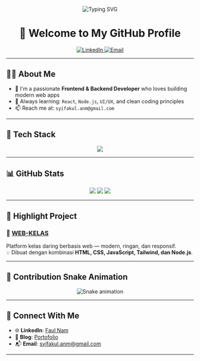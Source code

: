 <!-- Typing animation -->
<p align="center">
  <img src="https://readme-typing-svg.demolab.com?font=Fira+Code&duration=3000&pause=1000&color=00BFFF&center=true&vCenter=true&width=435&lines=Hi%2C+I'm+M+Syifaul+Anam!;Frontend+Developer;Backend+Developer;Always+Learning+and+Building" alt="Typing SVG" />
</p>

<h1 align="center">👋 Welcome to My GitHub Profile</h1>

<p align="center">
  <a href="https://www.linkedin.com/in/faul-nam-646965259" target="_blank">
    <img alt="LinkedIn" src="https://img.shields.io/badge/LinkedIn-blue?style=flat-square&logo=linkedin" />
  </a>
  <a href="mailto:syifakul.anm@gmail.com">
    <img alt="Email" src="https://img.shields.io/badge/Gmail-red?style=flat-square&logo=gmail&logoColor=white" />
  </a>
</p>

---

## 👨‍💻 About Me

- 💼 I'm a passionate **Frontend & Backend Developer** who loves building modern web apps
- 🌱 Always learning: `React`, `Node.js`, `UI/UX`, and clean coding principles
- 📫 Reach me at: `syifakul.anm@gmail.com`

---

## 🚀 Tech Stack

<p align="center">
  <img src="https://skillicons.dev/icons?i=html,css,js,react,tailwind,nodejs,express,mongodb,mysql,figma,git,github,vscode" />
</p>

---

## 📊 GitHub Stats

<p align="center">
  <img src="https://github-readme-stats.vercel.app/api?username=faulnam&show_icons=true&theme=transparent" />
  <img src="https://github-readme-streak-stats.herokuapp.com/?user=faulnam&theme=transparent" />
  <img src="https://github-readme-stats.vercel.app/api/top-langs/?username=faulnam&layout=compact&theme=transparent" />
</p>

---

## 📌 Highlight Project

### 🔗 [WEB-KELAS](https://faulnam.github.io/WEB-KELAS)
Platform kelas daring berbasis web — modern, ringan, dan responsif.  
💡 Dibuat dengan kombinasi **HTML, CSS, JavaScript, Tailwind, dan Node.js**.

---

## 🐍 Contribution Snake Animation

<p align="center">
  <img src="https://raw.githubusercontent.com/faulnam/faulnam/output/github-contribution-grid-snake.svg" alt="Snake animation" />
</p>

---

## 🔗 Connect With Me

- 🌐 **LinkedIn**: [Faul Nam](https://www.linkedin.com/in/faul-nam-646965259)
- 📝 **Blog**: [Portofolio](https://faulnam.github.io/WEB-KELAS)
- 📬 **Email**: syifakul.anm@gmail.com

---

